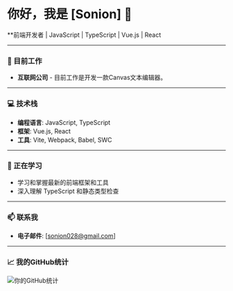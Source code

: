 # 你好，我是 [Sonion] 👋

**前端开发者 | JavaScript | TypeScript | Vue.js | React

---

### 💼 目前工作
- **互联网公司** - 目前工作是开发一款Canvas文本编辑器。

---

### 💻 技术栈
- **编程语言**: JavaScript, TypeScript
- **框架**: Vue.js, React
- **工具**: Vite, Webpack, Babel, SWC

---

### 🌱 正在学习
- 学习和掌握最新的前端框架和工具
- 深入理解 TypeScript 和静态类型检查

---

### 📫 联系我
- **电子邮件**: [sonion028@gmail.com]

---

### 📈 我的GitHub统计
![你的GitHub统计](https://github-readme-stats.vercel.app/api?username=sonion&show_icons=true&theme=radical)

